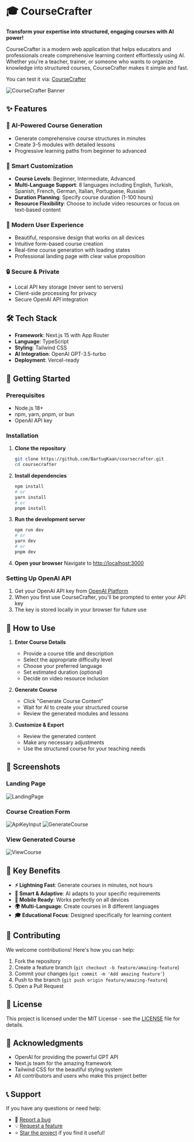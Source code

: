 # 🎓 CourseCrafter

**Transform your expertise into structured, engaging courses with AI power!**

CourseCrafter is a modern web application that helps educators and professionals create comprehensive learning content effortlessly using AI. Whether you're a teacher, trainer, or someone who wants to organize knowledge into structured courses, CourseCrafter makes it simple and fast.

You can test it via: <a href="https://course-crafter-one.vercel.app/">CourseCrafter</a>

![CourseCrafter Banner](https://img.shields.io/badge/CourseCrafter-AI%20Powered%20Course%20Creation-green?style=for-the-badge&logo=graduation-cap)

## ✨ Features

### 🚀 **AI-Powered Course Generation**

- Generate comprehensive course structures in minutes
- Create 3-5 modules with detailed lessons
- Progressive learning paths from beginner to advanced

### 🎯 **Smart Customization**

- **Course Levels**: Beginner, Intermediate, Advanced
- **Multi-Language Support**: 8 languages including English, Turkish, Spanish, French, German, Italian, Portuguese, Russian
- **Duration Planning**: Specify course duration (1-100 hours)
- **Resource Flexibility**: Choose to include video resources or focus on text-based content

### 📱 **Modern User Experience**

- Beautiful, responsive design that works on all devices
- Intuitive form-based course creation
- Real-time course generation with loading states
- Professional landing page with clear value proposition

### 🔒 **Secure & Private**

- Local API key storage (never sent to servers)
- Client-side processing for privacy
- Secure OpenAI API integration

## 🛠️ Tech Stack

- **Framework**: Next.js 15 with App Router
- **Language**: TypeScript
- **Styling**: Tailwind CSS
- **AI Integration**: OpenAI GPT-3.5-turbo
- **Deployment**: Vercel-ready

## 🚀 Getting Started

### Prerequisites

- Node.js 18+
- npm, yarn, pnpm, or bun
- OpenAI API key

### Installation

1. **Clone the repository**

   ```bash
   git clone https://github.com/BartugKaan/coursecrafter.git
   cd coursecrafter
   ```

2. **Install dependencies**

   ```bash
   npm install
   # or
   yarn install
   # or
   pnpm install
   ```

3. **Run the development server**

   ```bash
   npm run dev
   # or
   yarn dev
   # or
   pnpm dev
   ```

4. **Open your browser**
   Navigate to [http://localhost:3000](http://localhost:3000)

### Setting Up OpenAI API

1. Get your OpenAI API key from [OpenAI Platform](https://platform.openai.com/api-keys)
2. When you first use CourseCrafter, you'll be prompted to enter your API key
3. The key is stored locally in your browser for future use

## 📖 How to Use

1. **Enter Course Details**

   - Provide a course title and description
   - Select the appropriate difficulty level
   - Choose your preferred language
   - Set estimated duration (optional)
   - Decide on video resource inclusion

2. **Generate Course**

   - Click "Generate Course Content"
   - Wait for AI to create your structured course
   - Review the generated modules and lessons

3. **Customize & Export**
   - Review the generated content
   - Make any necessary adjustments
   - Use the structured course for your teaching needs

## 🎨 Screenshots


### Landing Page


![LandingPage](https://github.com/user-attachments/assets/0ac0bcff-9bb9-4f35-97c7-5ef45767761a)


### Course Creation Form

![ApıKeyInput](https://github.com/user-attachments/assets/ea87689d-6688-4502-a133-26ddd211eeee)
![GenerateCourse](https://github.com/user-attachments/assets/2c7c25b9-602e-409a-b145-4377199479bb)

### View Generated Course

![ViewCourse](https://github.com/user-attachments/assets/fa25e717-67ca-4f7e-a10c-91dfe22b06c6)



## 🌟 Key Benefits

- **⚡ Lightning Fast**: Generate courses in minutes, not hours
- **🎯 Smart & Adaptive**: AI adapts to your specific requirements
- **📱 Mobile Ready**: Works perfectly on all devices
- **🌍 Multi-Language**: Create courses in 8 different languages
- **🎓 Educational Focus**: Designed specifically for learning content

## 🤝 Contributing

We welcome contributions! Here's how you can help:

1. Fork the repository
2. Create a feature branch (`git checkout -b feature/amazing-feature`)
3. Commit your changes (`git commit -m 'Add amazing feature'`)
4. Push to the branch (`git push origin feature/amazing-feature`)
5. Open a Pull Request

## 📝 License

This project is licensed under the MIT License - see the [LICENSE](LICENSE) file for details.

## 🙏 Acknowledgments

- OpenAI for providing the powerful GPT API
- Next.js team for the amazing framework
- Tailwind CSS for the beautiful styling system
- All contributors and users who make this project better

## 📞 Support

If you have any questions or need help:

- 🐛 [Report a bug](https://github.com/BartugKaan/coursecrafter/issues)
- 💡 [Request a feature](https://github.com/BartugKaan/coursecrafter/issues)
- ⭐ [Star the project](https://github.com/BartugKaan/coursecrafter) if you find it useful!
